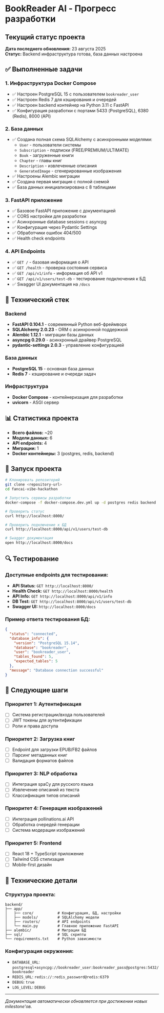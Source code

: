 # BookReader AI - Прогресс разработки

## Текущий статус проекта

**Дата последнего обновления:** 23 августа 2025  
**Статус:** Backend инфраструктура готова, база данных настроена

## ✅ Выполненные задачи

### 1. Инфраструктура Docker Compose
- ✅ Настроен PostgreSQL 15 с пользователем `bookreader_user`
- ✅ Настроен Redis 7 для кэширования и очередей
- ✅ Настроен backend контейнер на Python 3.11 с FastAPI
- ✅ Конфигурация разработки с портами 5433 (PostgreSQL), 6380 (Redis), 8000 (API)

### 2. База данных
- ✅ Создана полная схема SQLAlchemy с асинхронными моделями:
  - `User` - пользователи системы
  - `Subscription` - подписки (FREE/PREMIUM/ULTIMATE)
  - `Book` - загруженные книги
  - `Chapter` - главы книг
  - `Description` - извлеченные описания
  - `GeneratedImage` - сгенерированные изображения
- ✅ Настроены Alembic миграции
- ✅ Создана первая миграция с полной схемой
- ✅ База данных инициализирована с 8 таблицами

### 3. FastAPI приложение
- ✅ Базовое FastAPI приложение с документацией
- ✅ CORS настройки для разработки
- ✅ Асинхронные database sessions с asyncpg
- ✅ Конфигурация через Pydantic Settings
- ✅ Обработчики ошибок 404/500
- ✅ Health check endpoints

### 4. API Endpoints
- ✅ `GET /` - базовая информация о API
- ✅ `GET /health` - проверка состояния сервиса
- ✅ `GET /api/v1/info` - информация об API v1
- ✅ `GET /api/v1/users/test-db` - тестирование подключения к БД
- ✅ Swagger UI документация на `/docs`

## 🔧 Технический стек

### Backend
- **FastAPI 0.104.1** - современный Python веб-фреймворк
- **SQLAlchemy 2.0.23** - ORM с асинхронной поддержкой
- **Alembic 1.12.1** - миграции базы данных
- **asyncpg 0.29.0** - асинхронный драйвер PostgreSQL
- **pydantic-settings 2.0.3** - управление конфигурацией

### База данных
- **PostgreSQL 15** - основная база данных
- **Redis 7** - кэширование и очереди задач

### Инфраструктура
- **Docker Compose** - контейнеризация для разработки
- **uvicorn** - ASGI сервер

## 📊 Статистика проекта

- **Всего файлов:** ~20
- **Модели данных:** 6
- **API endpoints:** 4
- **Миграции:** 1
- **Docker контейнеры:** 3 (postgres, redis, backend)

## 🚀 Запуск проекта

```bash
# Клонировать репозиторий
git clone <repository-url>
cd fancai-vibe-hackathon

# Запустить сервисы разработки
docker-compose -f docker-compose.dev.yml up -d postgres redis backend

# Проверить статус
curl http://localhost:8000/

# Проверить подключение к БД
curl http://localhost:8000/api/v1/users/test-db

# Swagger документация
open http://localhost:8000/docs
```

## 🔍 Тестирование

### Доступные endpoints для тестирования:
- **API Status:** `GET http://localhost:8000/`
- **Health Check:** `GET http://localhost:8000/health`
- **API Info:** `GET http://localhost:8000/api/v1/info`
- **DB Test:** `GET http://localhost:8000/api/v1/users/test-db`
- **Swagger UI:** `http://localhost:8000/docs`

### Пример ответа тестирования БД:
```json
{
  "status": "connected",
  "database_info": {
    "version": "PostgreSQL 15.14",
    "database": "bookreader",
    "user": "bookreader_user",
    "tables_found": 5,
    "expected_tables": 5
  },
  "message": "Database connection successful"
}
```

## 🔨 Следующие шаги

### Приоритет 1: Аутентификация
- [ ] Система регистрации/входа пользователей
- [ ] JWT токены для аутентификации
- [ ] Роли и права доступа

### Приоритет 2: Загрузка книг
- [ ] Endpoint для загрузки EPUB/FB2 файлов
- [ ] Парсинг метаданных книг
- [ ] Валидация форматов файлов

### Приоритет 3: NLP обработка
- [ ] Интеграция spaCy для русского языка
- [ ] Извлечение описаний из текста
- [ ] Классификация типов описаний

### Приоритет 4: Генерация изображений
- [ ] Интеграция pollinations.ai API
- [ ] Обработка очередей генерации
- [ ] Система модерации изображений

### Приоритет 5: Frontend
- [ ] React 18 + TypeScript приложение
- [ ] Tailwind CSS стилизация
- [ ] Mobile-first дизайн

## 📝 Технические детали

### Структура проекта:
```
backend/
├── app/
│   ├── core/           # Конфигурация, БД, настройки
│   ├── models/         # SQLAlchemy модели
│   ├── routers/        # API endpoints
│   └── main.py         # Главное приложение FastAPI
├── alembic/            # Миграции БД
├── sql/                # SQL скрипты
└── requirements.txt    # Python зависимости
```

### Конфигурация окружения:
- `DATABASE_URL`: `postgresql+asyncpg://bookreader_user:bookreader_pass@postgres:5432/bookreader`
- `REDIS_URL`: `redis://:redis_password@redis:6379`
- `DEBUG`: `true`
- `LOG_LEVEL`: `DEBUG`

---

*Документация автоматически обновляется при достижении новых milestone'ов.*